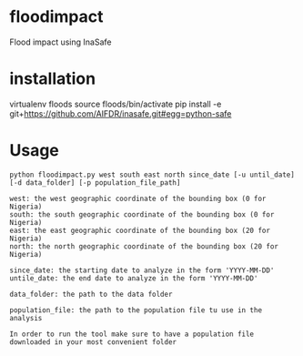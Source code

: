 floodimpact
===========

Flood impact using InaSafe


installation
============

virtualenv floods
source floods/bin/activate
pip install -e git+https://github.com/AIFDR/inasafe.git#egg=python-safe


Usage
=====

```
python floodimpact.py west south east north since_date [-u until_date] [-d data_folder] [-p population_file_path]

west: the west geographic coordinate of the bounding box (0 for Nigeria)
south: the south geographic coordinate of the bounding box (0 for Nigeria)
east: the east geographic coordinate of the bounding box (20 for Nigeria)
north: the north geographic coordinate of the bounding box (20 for Nigeria)

since_date: the starting date to analyze in the form 'YYYY-MM-DD'
untile_date: the end date to analyze in the form 'YYYY-MM-DD'

data_folder: the path to the data folder

population_file: the path to the population file tu use in the analysis

In order to run the tool make sure to have a population file downloaded in your most convenient folder
```
